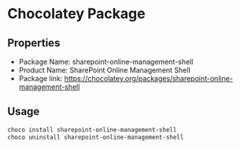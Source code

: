 # Chocolatey Package

## Properties

* Package Name: sharepoint-online-management-shell
* Product Name: SharePoint Online Management Shell
* Package link: https://chocolatey.org/packages/sharepoint-online-management-shell

## Usage

```powershell
choco install sharepoint-online-management-shell
choco uninstall sharepoint-online-management-shell
```
